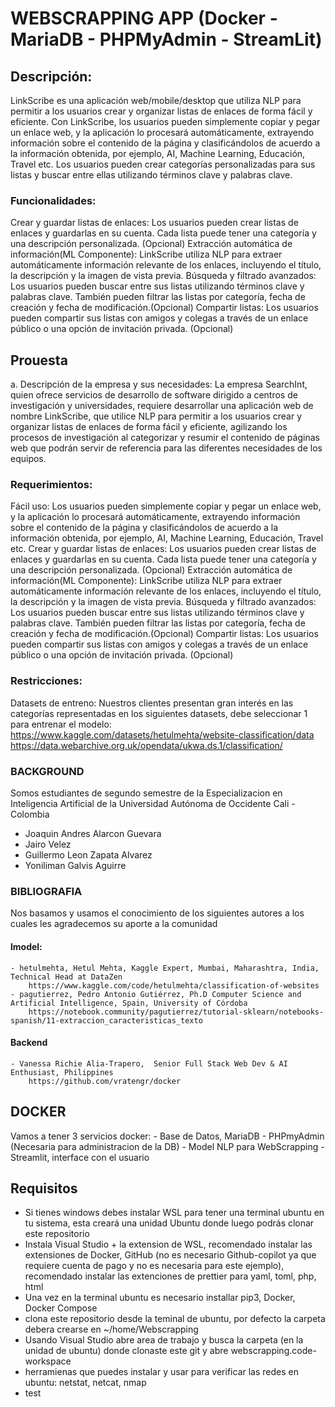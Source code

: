# WEBSCRAPPING APP (Docker - MariaDB - PHPMyAdmin - StreamLit)

## Descripción: 
LinkScribe es una aplicación web/mobile/desktop que utiliza NLP para permitir a los usuarios crear y organizar listas de enlaces de forma fácil y eficiente. Con LinkScribe, los usuarios pueden simplemente copiar y pegar un enlace web, y la aplicación lo procesará automáticamente, extrayendo información sobre el contenido de la página y clasificándolos de acuerdo a la información obtenida, por ejemplo, AI, Machine Learning, Educación, Travel etc.
Los usuarios pueden crear categorías personalizadas para sus listas y buscar entre ellas utilizando términos clave y palabras clave.

### Funcionalidades:
Crear y guardar listas de enlaces: Los usuarios pueden crear listas de enlaces y guardarlas en su cuenta. Cada lista puede tener una categoría y una descripción personalizada. (Opcional)
Extracción automática de información(ML Componente): LinkScribe utiliza NLP para extraer automáticamente información relevante de los enlaces, incluyendo el título, la descripción y la imagen de vista previa.
Búsqueda y filtrado avanzados: Los usuarios pueden buscar entre sus listas utilizando términos clave y palabras clave. También pueden filtrar las listas por categoría, fecha de creación y fecha de modificación.(Opcional)
Compartir listas: Los usuarios pueden compartir sus listas con amigos y colegas a través de un enlace público o una opción de invitación privada. (Opcional)

## Prouesta
a. Descripción de la empresa y sus necesidades:
La empresa SearchInt, quien ofrece servicios de desarrollo de software dirigido a centros de investigación y universidades, requiere desarrollar una aplicación web de nombre LinkScribe, que utilice NLP para permitir a los usuarios crear y organizar listas de enlaces de forma fácil y eficiente, agilizando los procesos de investigación al categorizar y resumir el contenido de páginas web que podrán servir de referencia para las diferentes necesidades de los equipos.

### Requerimientos:
Fácil uso: Los usuarios pueden simplemente copiar y pegar un enlace web, y la aplicación lo procesará automáticamente, extrayendo información sobre el contenido de la página y clasificándolos de acuerdo a la información obtenida, por ejemplo, AI, Machine Learning, Educación, Travel etc.
Crear y guardar listas de enlaces: Los usuarios pueden crear listas de enlaces y guardarlas en su cuenta. Cada lista puede tener una categoría y una descripción personalizada. (Opcional)
Extracción automática de información(ML Componente): LinkScribe utiliza NLP para extraer automáticamente información relevante de los enlaces, incluyendo el título, la descripción y la imagen de vista previa.
Búsqueda y filtrado avanzados: Los usuarios pueden buscar entre sus listas utilizando términos clave y palabras clave. También pueden filtrar las listas por categoría, fecha de creación y fecha de modificación.(Opcional)
Compartir listas: Los usuarios pueden compartir sus listas con amigos y colegas a través de un enlace público o una opción de invitación privada. (Opcional)

### Restricciones:
Datasets de entreno: Nuestros clientes presentan gran interés en las categorías representadas en los siguientes datasets, debe seleccionar 1 para entrenar el modelo:
https://www.kaggle.com/datasets/hetulmehta/website-classification/data
https://data.webarchive.org.uk/opendata/ukwa.ds.1/classification/

### BACKGROUND
Somos estudiantes de segundo semestre de la Especializacion en Inteligencia Artificial de la Universidad Autónoma de Occidente
Cali - Colombia

- Joaquin Andres Alarcon Guevara
- Jairo Velez
- Guillermo Leon Zapata Alvarez
- Yoniliman Galvis Aguirre

### BIBLIOGRAFIA
Nos basamos y usamos el conocimiento de los siguientes autores a los cuales les agradecemos su aporte a la comunidad
#### lmodel:
    - hetulmehta, Hetul Mehta, Kaggle Expert, Mumbai, Maharashtra, India, Technical Head at DataZen
        https://www.kaggle.com/code/hetulmehta/classification-of-websites
    - pagutierrez, Pedro Antonio Gutiérrez, Ph.D Computer Science and Artificial Intelligence, Spain, University of Córdoba
        https://notebook.community/pagutierrez/tutorial-sklearn/notebooks-spanish/11-extraccion_caracteristicas_texto
#### Backend
    - Vanessa Richie Alia-Trapero,  Senior Full Stack Web Dev & AI Enthusiast, Philippines
        https://github.com/vratengr/docker

## DOCKER
Vamos a tener 3 servicios docker:
    - Base de Datos, MariaDB
    - PHPmyAdmin (Necesaria para administracion de la DB)
    - Model NLP para WebScrapping
    - Streamlit, interface con el usuario

## Requisitos
- Si tienes windows debes instalar WSL para tener una terminal ubuntu en tu sistema, esta creará una unidad Ubuntu donde luego podrás clonar este repositorio
- Instala Visual Studio + la extension de WSL, recomendado instalar las extensiones de Docker, GitHub (no es necesario Github-copilot ya que requiere cuenta de pago y no es necesaria para este ejemplo), recomendado instalar las extenciones de prettier para yaml, toml, php, html 
- Una vez en la terminal ubuntu es necesario installar pip3, Docker, Docker Compose
- clona este repositorio desde la teminal de ubuntu, por defecto la carpeta debera crearse en ~/home/Webscrapping
- Usando Visual Studio abre area de trabajo y busca la carpeta (en la unidad de ubuntu) donde clonaste este git y abre webscrapping.code-workspace
- herramienas que puedes instalar y usar para verificar las redes en ubuntu: netstat, netcat, nmap
- test
